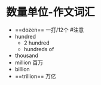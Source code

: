 # 数量单位-作文词汇
- ==dozen== 一打/12个 #注意 
- hundred
	- 2 hundred
	- hundreds of
- thousand
- million 百万
- billion
- ==trillion== 万亿